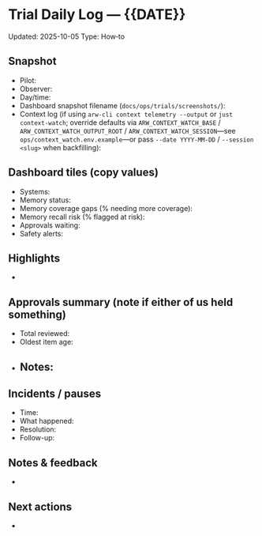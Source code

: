 # Trial Daily Log — {{DATE}}

Updated: 2025-10-05
Type: How‑to

## Snapshot
- Pilot: 
- Observer: 
- Day/time: 
- Dashboard snapshot filename (`docs/ops/trials/screenshots/`): 
- Context log (if using `arw-cli context telemetry --output` or `just context-watch`; override defaults via `ARW_CONTEXT_WATCH_BASE` / `ARW_CONTEXT_WATCH_OUTPUT_ROOT` / `ARW_CONTEXT_WATCH_SESSION`—see `ops/context_watch.env.example`—or pass `--date YYYY-MM-DD` / `--session <slug>` when backfilling): 

## Dashboard tiles (copy values)
- Systems: 
- Memory status: 
- Memory coverage gaps (% needing more coverage): 
- Memory recall risk (% flagged at risk): 
- Approvals waiting: 
- Safety alerts: 

## Highlights
- 

## Approvals summary (note if either of us held something)
- Total reviewed: 
- Oldest item age: 
- Notes:
  - 

## Incidents / pauses
- Time:
- What happened:
- Resolution:
- Follow-up:

## Notes & feedback
- 

## Next actions
- 
